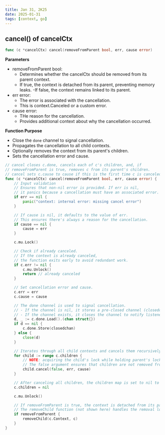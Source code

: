 ```yaml
---
title: Jan 31, 2K25
date: 2025-01-31
tags: [context, go]
---
```


## cancel() of cancelCtx

``` go
func (c *cancelCtx) cancel(removeFromParent bool, err, cause error)
```

**Parameters**
- removeFromParent bool:
  - Determines whether the cancelCtx should be removed from its parent context.
  - If true, the context is detached from its parent, preventing memory leaks.
  -If false, the context remains linked to its parent.
- err error:
  - The error is associated with the cancellation.
  - This is context.Canceled or a custom error.
- cause error:
  - THe reason for the cancellation.
  - Provides additional context about why the cancellation occurred.

**Function Purpose**
- Close the ``done`` channel to signal cancellation.
- Propagates the cancellation to all child contexts.
- Optionally removes the context from its parent's children.
- Sets the cancellation error and cause.

``` go
// cancel closes c.done, cancels each of c's children, and, if
// removeFromParent is true, removes c from its parent's children.
// cancel sets c.cause to cause if this is the first time c is canceled.
func (c *cancelCtx) cancel(removeFromParent bool, err, cause error) {
    // Input validation
    // Ensures that non-nil error is provided. If err is nil,
    // it panics because a cancellation must have an associated error.
	if err == nil {
		panic("context: internal error: missing cancel error")
	}

    // If cause is nil, it defaults to the value of err.
    // This ensures there's always a reason for the cancellation.
	if cause == nil {
		cause = err
	}

	c.mu.Lock()

    // Check if already canceled.
    // If the context is already canceled,
    // the function exits early to avoid redundant work.
	if c.err != nil {
		c.mu.Unlock()
		return // already canceled
	}

	// Set cancellation error and cause.
    c.err = err
	c.cause = cause

    // The done channel is used to signal cancellation.
    // - If the channel is nil, it stores a pre-closed channel (closedchan) to indicate cancellation.
    // - If the channel exists, it closes the channel to notify listeners that the context is canceled.
	d, _ := c.done.Load().(chan struct{})
	if d == nil {
		c.done.Store(closedchan)
	} else {
		close(d)
	}

    // Iterates through all child contexts and cancels them recursively.
	for child := range c.children {
		// NOTE: acquiring the child's lock while holding parent's lock.
        // The false argument ensures that children are not removed from their parent (this context) during cancellation.
		child.cancel(false, err, cause)
	}

    // After canceling all children, the children map is set to nil to release references and prevent memory leaks.
	c.children = nil

	c.mu.Unlock()

    // If removeFromParent is true, the context is detached from its parent to avoid memory leaks.
    // The removeChild function (not shown here) handles the removal logic.
	if removeFromParent {
		removeChild(c.Context, c)
	}
}
```